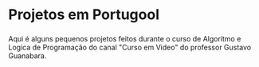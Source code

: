 <h1 align="left">Projetos em Portugool</h1>

###

<p align="left">Aqui é alguns pequenos projetos feitos durante o curso de Algoritmo e Logica de Programação do canal "Curso em Video" do professor Gustavo Guanabara.</p>

###
